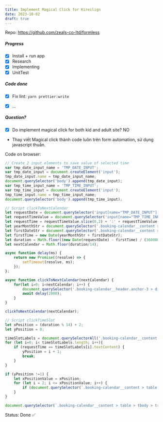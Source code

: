 ```yaml
---
title: Implement Magical Click for Kireilign
date: 2023-10-02
draft: true
---
```

Repo: https://github.com/zeals-co-ltd/formless

##### Progress
- [x] Install + run app
- [x] Research
- [x] Implementing
- [x] UnitTest

##### Code done
- [x] Fix lint: `yarn prettier:write`
- [x] ...


##### Question?
- [x] Do implement magical click for both kid and adult site? NO


- Thay viết Magical click thành code luôn trên form automation, sử dụng javascript thuần.

Code on browser:
```js
// Create 2 input elements to save value of selected time
var tmp_date_input_name = 'TMP_DATE_INPUT';
var tmp_date_input = document.createElement('input');
tmp_date_input.name = tmp_date_input_name;
document.querySelector('body').append(tmp_date_input);
var tmp_time_input_name = 'TMP_TIME_INPUT';
var tmp_time_input = document.createElement('input');
tmp_time_input.name = tmp_time_input_name;
document.querySelector('body').append(tmp_time_input);

// Script clickToNextCalendar
let requestDate = document.querySelector('input[name="TMP_DATE_INPUT"]').value;
let requestTimeValue = document.querySelector('input[name="TMP_TIME_INPUT"]').value
let requestTime = requestTimeValue.slice(0,2) + ':' + requestTimeValue.slice(2,4);
let yearMonthStr = document.querySelector('.booking-calendar__content > table > thead > tr:nth-child(1) > th:nth-child(2)').textContent.trim().replace(/年|月/g, '/');
let firstDateStr = document.querySelector('.booking-calendar__content > table > thead > tr:nth-child(2) > th:nth-child(1)').textContent;
let firstTime = new Date(yearMonthStr + firstDateStr);
let duration = Math.floor((new Date(requestDate) - firstTime) / (3600000*24));
let nextCalendar = Math.floor(duration/14);

async function delay(ms) {
	return new Promise((resolve) => {
		setTimeout(resolve, ms);
	});
};

async function clickToNextCalendar(nextCalendar) {
	for(let i=0; i<nextCalendar; i++) {
		document.querySelector('.booking-calendar__header.anchor-3 > div.booking-calendar__action > button:nth-child(2)').click();
		await delay(2000);
	}
}

clickToNextCalendar(nextCalendar);

// Script clickTimeSlot
let xPosition = (duration % 14) + 2;
let yPosition = 0;

timeSlotLabels = document.querySelectorAll('.booking-calendar__content > table > tbody > tr > td:nth-child(1)');
for (let i=0; i< timeSlotLabels.length; i++){
	if (requestTime == timeSlotLabels[i].textContent) {
		yPosition = i + 1;
		break;
	}
}

if (yPosition !=1) {
	let xPositionValue = xPosition;
	for (let i = 2; i <= xPositionValue; i++) {
		if (document.querySelector(`.booking-calendar__content > table > tbody > tr:nth-child(1) > td:nth-child(${i})`).className.includes('booking-calendar__item--off')) xPosition--;
	}
}

document.querySelector(`.booking-calendar__content > table > tbody > tr:nth-child(${yPosition}) > td:nth-child(${xPosition})`).click();
```

Status: Done ✅

